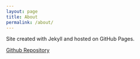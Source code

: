 ```yaml
---
layout: page
title: About
permalink: /about/
---
```


Site created with Jekyll and hosted on GitHub Pages.

[Github Repository](https://github.com/Devon7925/Devon7925.github.io)
